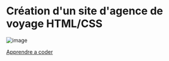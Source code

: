 # Création d'un site d'agence de voyage HTML/CSS

![image](https://user-images.githubusercontent.com/32937876/206308634-7824bffb-6ad3-422a-abf9-018a4e045def.png)

[Apprendre a coder](https://apprendre-a-coder.com/)
